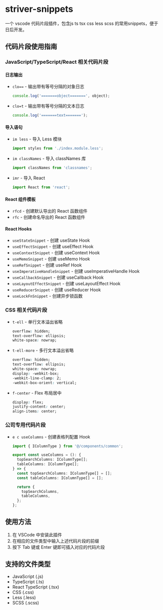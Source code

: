 # striver-snippets 

一个 vscode 代码片段插件，包含js ts tsx css less scss 的常用snippets，便于日后开发。

## 代码片段使用指南

### JavaScript/TypeScript/React 相关代码片段

#### 日志输出
- `clo==` - 输出带有等号分隔的对象日志
  ```javascript
  console.log('=======object=======', object);
  ```
- `clo=t` - 输出带有等号分隔的文本日志
  ```javascript
  console.log('=======text=======');
  ```

#### 导入语句
- `im less` - 导入 Less 模块
  ```javascript
  import styles from './index.module.less';
  ```
- `im classNames` - 导入 classNames 库
  ```javascript
  import classNames from 'classnames';
  ```
- `imr` - 导入 React
  ```javascript
  import React from 'react';
  ```

#### React 组件模板
- `rfcd` - 创建默认导出的 React 函数组件
- `rfc` - 创建命名导出的 React 函数组件

#### React Hooks
- `useStateSnippet` - 创建 useState Hook
- `useEffectSnippet` - 创建 useEffect Hook
- `useContextSnippet` - 创建 useContext Hook
- `useMemoSnippet` - 创建 useMemo Hook
- `useRefSnippet` - 创建 useRef Hook
- `useImperativeHandleSnippet` - 创建 useImperativeHandle Hook
- `useCallbackSnippet` - 创建 useCallback Hook
- `useLayoutEffectSnippet` - 创建 useLayoutEffect Hook
- `useReducerSnippet` - 创建 useReducer Hook
- `useLockFnSnippet` - 创建异步锁函数

### CSS 相关代码片段

- `t-ell` - 单行文本溢出省略
  ```css
  overflow: hidden;
  text-overflow: ellipsis;
  white-space: nowrap;
  ```
- `t-ell-more` - 多行文本溢出省略
  ```css
  overflow: hidden;
  text-overflow: ellipsis;
  white-space: nowrap;
  display: -webkit-box;
  -webkit-line-clamp: 2;
  -webkit-box-orient: vertical;
  ```
- `f-center` - Flex 布局居中
  ```css
  display: flex;
  justify-content: center;
  align-items: center;
  ```

### 公司专用代码片段

- `e c useColumns` - 创建表格列配置 Hook
  ```typescript
  import { IColumnType } from '@/components/common';

  export const useColumns = (): {
    topSearchColumns: IColumnType[];
    tableColumns: IColumnType[];
  } => {
    const topSearchColumns: IColumnType[] = [];
    const tableColumns: IColumnType[] = [];

    return {
      topSearchColumns,
      tableColumns,
    };
  };
  ```

## 使用方法

1. 在 VSCode 中安装此插件
2. 在相应的文件类型中输入上述代码片段的前缀
3. 按下 Tab 键或 Enter 键即可插入对应的代码片段

## 支持的文件类型

- JavaScript (.js)
- TypeScript (.ts)
- React TypeScript (.tsx)
- CSS (.css)
- Less (.less)
- SCSS (.scss)

